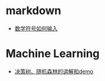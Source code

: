 # markdown
- [数学符号如何输入](http://blog.csdn.net/xingxinmanong/article/details/78528791)
# Machine Learning
- [决策树、随机森林的讲解和demo](http://blog.csdn.net/u013719780/article/details/51752744)


